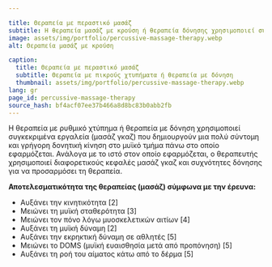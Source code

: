 ```yaml
---

title: Θεραπεία με περαστικό μασάζ
subtitle: Η θεραπεία μασάζ με κρούση ή θεραπεία δόνησης χρησιμοποιεί συγκεκριμένα εργαλεία (μασάζ γκαν) που δημιουργούν ένα πολύ σύντομο και γρήγορο κρούστικο κίνημα στο μυ το οποίο εφαρμόζεται. Ανάλογα με τον ιστό που εφαρμόζεται, ο ειδικευόμενος χρησιμοποιεί διαφορετικές κεφαλές μασάζ γκαν και συχνότητες δόνησης για να προσαρμόσει τη θεραπεία.
image: assets/img/portfolio/percussive-massage-therapy.webp
alt: Θεραπεία μασάζ με κρούση

caption:
  title: Θεραπεία με περαστικό μασάζ
  subtitle: Θεραπεία με πικρούς χτυπήματα ή θεραπεία με δόνηση
  thumbnail: assets/img/portfolio/percussive-massage-therapy.webp
lang: gr
page_id: percussive-massage-therapy
source_hash: bf4acf07ee37b466a8d8bc83b0abb2fb
---
```

Η θεραπεία με ρυθμικό χτύπημα ή θεραπεία με δόνηση χρησιμοποιεί συγκεκριμένα εργαλεία (μασάζ γκαζ) που δημιουργούν μια πολύ σύντομη και γρήγορη δονητική κίνηση στο μυϊκό τμήμα πάνω στο οποίο εφαρμόζεται. Ανάλογα με το ιστό στον οποίο εφαρμόζεται, ο θεραπευτής χρησιμοποιεί διαφορετικούς κεφαλές μασάζ γκαζ και συχνότητες δόνησης για να προσαρμόσει τη θεραπεία.

**Αποτελεσματικότητα της θεραπείας (μασάζ) σύμφωνα με την έρευνα:**
-   Αυξάνει την κινητικότητα \[2\]
-   Μειώνει τη μυϊκή σταθερότητα \[3\]
-   Μειώνει τον πόνο λόγω μυοσκελετικών αιτίων \[4\]
-   Αυξάνει τη μυϊκή δύναμη \[2\]
-   Αυξάνει την εκρηκτική δύναμη σε αθλητές \[5\]
-   Μειώνει το DOMS (μυϊκή ευαισθησία μετά από προπόνηση) \[5\]
-   Αυξάνει τη ροή του αίματος κάτω από το δέρμα \[5\]